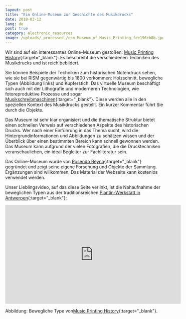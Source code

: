```yaml
---
layout: post
title: "Ein Online-Museum zur Geschichte des Musikdrucks"
date: 2018-03-12
lang: de
post: true
category: electronic_resources
image: /uploads/_processed_/csm_Museum_of_Music_Printing_fee196cb8b.jpg
---
```



Wir sind auf ein interessantes Online-Museum gestoßen: [Music Printing History](http://www.musicprintinghistory.org/){:target="_blank"}. Es beschreibt die verschiedenen Techniken des Musikdrucks und ist reich bebildert.

Sie können Beispiele der Techniken zum historischen Notendruck sehen, wie sie bei RISM gegenwärtig bis 1800 vorkommen: Holzschnitt, bewegliche Typen (Abbildung links) und Kupferstich. Das virtuelle Museum beschäftigt sich auch mit der Lithografie und moderneren Technologien, wie fotoreproduktive Prozesse und sogar [Musikschreibmaschinen](http://www.musicprintinghistory.org/music-typewriters){:target="_blank"}. Diese werden alle in den speziellen Kontext des Musikdrucks gestellt. Ein kurzer Kommentar führt Sie durch die Objekte.

Das Museum ist sehr klar organisiert und die thematische Struktur bietet einen schnellen Verweis auf verschiedenen Aspekte des historischen Drucks. Wer nach einer Einführung in das Thema sucht, wird die Hintergrundinformationen und Abbildungen zu schätzen wissen und der Überblick über einen bestimmten Bereich kann schnell gewonnen werden. Das Museum kann aufgrund der vielen Fotografien, die die Drucktechniken veranschaulichen, ein ideal Begleiter zur Fachliteratur sein.

Das Online-Museum wurde von [Rosendo Reyna](http://www.musicprintinghistory.org/about){:target="_blank"} gegründet und zeigt seine eigene Forschung und Objekte der Sammlung. Ergänzungen sind willkommen. Das Material der Webseite kann kostenlos verwendet werden.

Unser Lieblingsvideo, auf das diese Seite verlinkt, ist die Nahaufnahme der beweglichen Typen aus der traditionsreichen [Plantin-Werkstatt in Antwerpen](https://opac.rism.info/search?View=rism&q=Plantin&Language=en){:target="_blank"}:

<iframe width="560" height="315" src="https://www.youtube.com/embed/3n0s7nsdsrk" frameborder="0" allow="autoplay; encrypted-media" allowfullscreen></iframe>


Abbildung: Bewegliche Type von[Music Printing History](http://www.musicprintinghistory.org/music-type/making-music-type){:target="_blank"}.

<script type="text/javascript">var switchTo5x=true;</script><script type="text/javascript" src="http://w.sharethis.com/button/buttons.js"></script><script type="text/javascript">stLight.options({publisher: "9b601438-1ce1-49d8-bfd7-9cff5df54c17", doNotHash: false, doNotCopy: false, hashAddressBar: false});</script>




